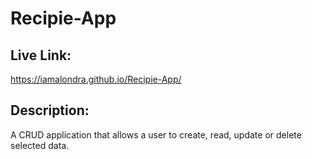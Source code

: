 # Recipie-App
## Live Link: 
 https://iamalondra.github.io/Recipie-App/
 ## Description:
 A CRUD application that allows a user to create, read, update or delete selected data.
